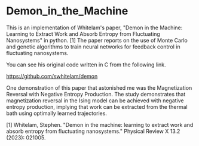 # Demon_in_the_Machine
This is an implementation of Whitelam's paper, "Demon in the Machine: Learning to Extract Work and Absorb Entropy from Fluctuating Nanosystems" in python. [1]
The paper reports on the use of Monte Carlo and genetic algorithms to train neural networks for feedback control in fluctuating nanosystems.

You can see his original code written in C from the following link.


https://github.com/swhitelam/demon



One demonstration of this paper that astonished me was the Magnetization Reversal with Negative Entropy Production. The study demonstrates that magnetization reversal in the Ising model can be achieved with negative entropy production, implying that work can be extracted from the thermal bath using optimally learned trajectories.


[1] Whitelam, Stephen. "Demon in the machine: learning to extract work and absorb entropy from fluctuating nanosystems." Physical Review X 13.2 (2023): 021005.
